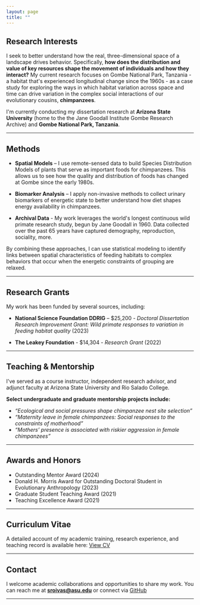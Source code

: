```yaml
---
layout: page
title: ""
---
```

## Research Interests
I seek to better understand how the real, three-dimensional space of a landscape drives behavior. Specifically, **how does the distribution and value of key resources shape the movement of individuals and how they interact?** My current research focuses on Gombe National Park, Tanzania - a habitat that's experienced longitudinal change since the 1960s - as a case study for exploring the ways in which habitat variation across space and time can drive variation in the complex social interactions of our evolutionary cousins, **chimpanzees**.

I'm currently conducting my dissertation research at **Arizona State University** (home to the the Jane Goodall Institute Gombe Research Archive) and **Gombe National Park, Tanzania**.


---

## Methods
- **Spatial Models** – I use remote-sensed data to build Species Distribution Models of plants that serve as important foods for chimpanzees. This allows us to see how the quality and distribution of foods has changed at Gombe since the early 1980s.

- **Biomarker Analysis** – I apply non-invasive methods to collect urinary biomarkers of energetic state to better understand how diet shapes energy availability in chimpanzees.

- **Archival Data** - My work leverages the world's longest continuous wild primate research study, begun by Jane Goodall in 1960. Data collected over the past 65 years have captured demography, reproduction, sociality, more. 

By combining these approaches, I can use statistical modeling to identify links between spatial characteristics of feeding habitats to complex behaviors that occur when the energetic constraints of grouping are relaxed. 


---

## Research Grants
My work has been funded by several sources, including:
- **National Science Foundation DDRIG** – $25,200 - _Doctoral Dissertation Research Improvement Grant: Wild primate responses to variation in feeding habitat quality_ (2023)

- **The Leakey Foundation** - $14,304 - _Research Grant_ (2022)


---

## Teaching & Mentorship
I've served as a course instructor, independent research advisor, and adjunct faculty at Arizona State University and Rio Salado College.

**Select undergraduate and graduate mentorship projects include:** 
- _“Ecological and social pressures shape chimpanzee nest site selection”_
- _“Maternity leave in female chimpanzees: Social responses to the constraints of motherhood”_
- _“Mothers’ presence is associated with riskier aggression in female chimpanzees”_

---

## Awards and Honors
 - Outstanding Mentor Award (2024)
 - Donald H. Morris Award for Outstanding Doctoral Student in Evolutionary Anthropology (2023)
 - Graduate Student Teaching Award (2021)
 - Teaching Excellence Award (2021)

---

## Curriculum Vitae
A detailed account of my academic training, research experience, and teaching record is available here:  [View CV](/cv)  

---

## Contact
I welcome academic collaborations and opportunities to share my work.  You can reach me at   **sroivas@asu.edu**  or connect via  [GitHub](https://github.com/shannonroivas)

---

